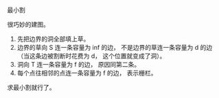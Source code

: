 最小割

很巧妙的建图。

1. 先把边界的洞全部填上草。
2. 边界的草向 S 连一条容量为 inf 的边， 不是边界的草连一条容量为 d 的边（当这条边被割断时花费为 d， 这个位置就变成了洞）。
3. 洞向 T 连一条容量为 f 的边， 原因同第二条。
4. 每个点往相邻的点连一条容量为 f 的边， 表示栅栏。

求最小割就行了。